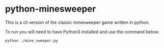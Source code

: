 # python-minesweeper
This is a cli version of the classic minesweeper game written in python.

To run you will need to have Python3 installed and use the command below:

```bash
python ./mine_sweeper.py
```
